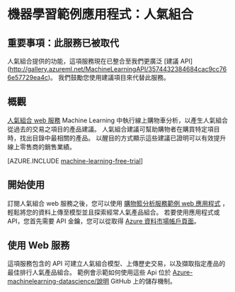 <properties 
    pageTitle="機器學習範例應用程式：人氣組合 | Microsoft Azure" 
    description="機器學習 Web 服務會執行線上購物車分析，從使用者提供的歷史交易產生人氣組合項目的產品建議。" 
    services="machine-learning" 
    documentationCenter="" 
    authors="CoromT" 
    manager="paulettm" 
    editor="cgronlun"/>

<tags 
    ms.service="machine-learning" 
    ms.workload="data-services" 
    ms.tgt_pltfrm="na" 
    ms.devlang="na" 
    ms.topic="article" 
    ms.date="12/08/2015" 
    ms.author="luisca"/> 


# 機器學習範例應用程式：人氣組合

## 重要事項：此服務已被取代

人氣組合提供的功能，這項服務現在已整合至我們更廣泛 [建議 API] (http://gallery.azureml.net/MachineLearningAPI/3574432384684cac9cc766e57729ea4c)。 我們鼓勵您使用建議項目來代替此服務。

## 概觀

[人氣組合 web 服務](https://datamarket.azure.com/dataset/amla/mba) Machine Learning 中執行線上購物車分析，以產生人氣組合從過去的交易之項目的產品建議。 人氣組合建議可幫助購物者在購買特定項目時，找出目錄中最相關的產品。 以醒目的方式顯示這些建議已證明可以有效提升線上零售商的銷售業績。

[AZURE.INCLUDE [machine-learning-free-trial](../../includes/machine-learning-free-trial.md)]

## 開始使用

訂閱人氣組合 web 服務之後，您可以使用 [購物籃分析服務範例 web 應用程式](https://marketbasket.cloudapp.net/) ，輕鬆將您的資料上傳至模型並且探索經常人氣產品組合。 若要使用應用程式或 API，您首先需要 API 金鑰，您可以從取得 [Azure 資料市場帳戶頁面](https://datamarket.azure.com/account)。

## 使用 Web 服務

這項服務包含的 API 可建立人氣組合模型、上傳歷史交易，以及擷取指定產品的最佳排行人氣產品組合。 範例會示範如何使用這些 Api 位於 [Azure-machinelearning-datascience/說明](https://github.com/Azure/Azure-MachineLearning-DataScience/tree/master/Apps/FrequentlyBoughtTogether) GitHub 上的儲存機制。







